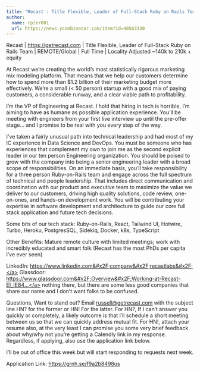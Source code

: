 ```yaml
---
title: "Recast : Title Flexible, Leader of Full-Stack Ruby on Rails Team"
author:
  name: rpier001
  url: https://news.ycombinator.com/item?id=40563330
---
```

Recast | <a href="https:&#x2F;&#x2F;getrecast.com" rel="nofollow">https:&#x2F;&#x2F;getrecast.com</a> | Title Flexible, Leader of Full-Stack Ruby on Rails Team | REMOTE&#x2F;Global | Full Time | Locality Adjusted ~140k to 210k + equity

At Recast we’re creating the world’s most statistically rigorous marketing mix modeling platform.  That means that we help our customers determine how to spend more than $1.2 billion of their marketing budget more effectively.  We’re a small (&lt; 50 person) startup with a good mix of paying customers, a considerable runway, and a clear viable path to profitability.

I’m the VP of Engineering at Recast.  I hold that hiring in tech is horrible, I’m aiming to have as humane as possible application experience. You’ll be meeting with engineers from your first live interview up until the pre-offer stage… and I promise to be real with you every step of the way.

I&#x27;ve taken a fairly unusual path into technical leadership and had most of my IC experience in Data Science and DevOps. You must be someone who has experiences that complement my own to join me as the second explicit leader in our ten person Engineering organization.  You should be poised to grow with the company into being a senior engineering leader with a broad scope of responsibilities. On an immediate basis, you’ll take responsibility for a three person Ruby-on-Rails team and engage across the full spectrum of technical and people leadership.  That includes direct communication and coordination with our product and executive team to maximize the value we deliver to our customers, driving high quality solutions, code review, one-on-ones, and hands-on development work. You will be contributing your expertise in software development and architecture to guide our core full stack application and future tech decisions.

Some bits of our tech stack:  Ruby-on-Rails, React, Tailwind UI, Hotwire, Turbo, Heroku, PostgresSQL, Sidekiq, Docker, k8s, TypeScript

Other Benefits:  Mature remote culture with limited meetings; work with incredibly educated and smart folk (Recast has the most PhDs per capita I’ve ever seen)

LinkedIn: <a href="https:&#x2F;&#x2F;www.linkedin.com&#x2F;company&#x2F;recastlabs&#x2F;" rel="nofollow">https:&#x2F;&#x2F;www.linkedin.com&#x2F;company&#x2F;recastlabs&#x2F;</a>
Glassdoor: <a href="https:&#x2F;&#x2F;www.glassdoor.com&#x2F;Overview&#x2F;Working-at-Recast-EI_IE8459974.11,17.htm" rel="nofollow">https:&#x2F;&#x2F;www.glassdoor.com&#x2F;Overview&#x2F;Working-at-Recast-EI_IE84...</a> nothing there, but there are some less good companies that share our name and I don’t want folks to be confused.

Questions, Want to stand out?  Email russell@getrecast.com with the subject line HN? for the former or HN! For the latter. For HN?, If I can’t answer you quickly or completely, a likely outcome is that I’ll schedule a short meeting between us so that we can quickly address mutual fit.  For HN!, attach your resume also, at the very least I can promise you some very brief feedback about why&#x2F;why not you’re getting a Calendly link in my response. Regardless, if applying, also use the application link below.

I’ll be out of office this week but will start responding to requests next week.

Application Link: <a href="https:&#x2F;&#x2F;grnh.se&#x2F;f9a2b8498us" rel="nofollow">https:&#x2F;&#x2F;grnh.se&#x2F;f9a2b8498us</a>

